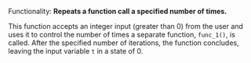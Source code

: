 Functionality: **Repeats a function call a specified number of times.**

This function accepts an integer input (greater than 0) from the user and uses it to control the number of times a separate function, `func_1()`, is called. After the specified number of iterations, the function concludes, leaving the input variable `t` in a state of 0.